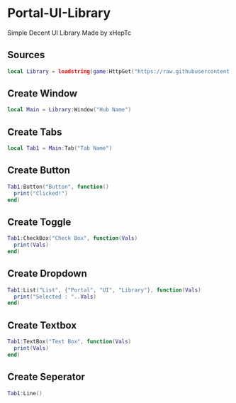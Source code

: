 # Portal-UI-Library
Simple Decent UI Library Made by xHepTc

## Sources
```lua
local Library = loadstring(game:HttpGet("https://raw.githubusercontent.com/noSkidlol/UI-Source-Updated/main/Main.txt"))();
```

## Create Window
```lua
local Main = Library:Window("Hub Name")
```

## Create Tabs
```lua
local Tab1 = Main:Tab("Tab Name")
```

## Create Button
```lua
Tab1:Button("Button", function()
  print("Clicked!")
end)
```

## Create Toggle
```lua
Tab1:CheckBox("Check Box", function(Vals)
  print(Vals)
end)
```

## Create Dropdown
```lua
Tab1:List("List", {"Portal", "UI", "Library"}, function(Vals)
  print("Selected : "..Vals)
end)
```

## Create Textbox
```lua
Tab1:TextBox("Text Box", function(Vals)
  print(Vals)
end)
```

## Create Seperator
```lua
Tab1:Line()
```
